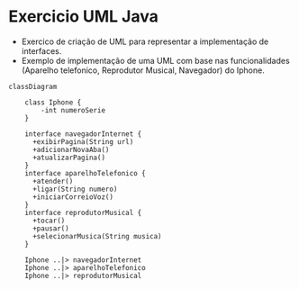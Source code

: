 
# Exercicio UML Java

- Exercico de criação de UML para representar a implementação de interfaces.
- Exemplo de implementação de uma UML com base nas funcionalidades (Aparelho telefonico, Reprodutor Musical, Navegador) do Iphone.

```mermaid
classDiagram
    
    class Iphone {
        -int numeroSerie
    } 
    
    interface navegadorInternet {
      +exibirPagina(String url)
      +adicionarNovaAba()
      +atualizarPagina()
    }
    interface aparelhoTelefonico {
      +atender()
      +ligar(String numero)
      +iniciarCorreioVoz()
    }
    interface reprodutorMusical {
      +tocar()
      +pausar()
      +selecionarMusica(String musica)
    }

    Iphone ..|> navegadorInternet
    Iphone ..|> aparelhoTelefonico
    Iphone ..|> reprodutorMusical

